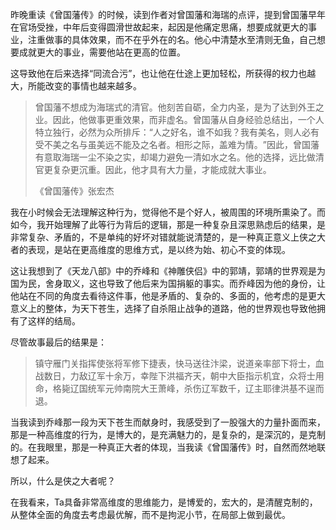 
昨晚重读《曾国藩传》的时候，读到作者对曾国藩和海瑞的点评，提到曾国藩早年在官场受挫，中年后变得圆滑世故起来，起因是他痛定思痛，想要成就更大的事业，注重做事的具体效果，而不在乎外在的名。他心中清楚水至清则无鱼，自己想要成就更大的事业，需要他站在更高的位置。

这导致他在后来选择“同流合污”，也让他在仕途上更加轻松，所获得的权力也越大，所能改变的事情也越来越多。

> 曾国藩不想成为海瑞式的清官。他刻苦自砺，全力内圣，是为了达到外王之业。因此，他做事更重效果，而非虚名。曾国藩从自身经验总结出，一个人特立独行，必然为众所排斥：​“人之好名，谁不如我？我有美名，则人必有受不美之名与虽美远不能及之名者。相形之际，盖难为情。​”因此，曾国藩有意取海瑞一尘不染之实，却竭力避免一清如水之名。他的选择，远比做清官更复杂更沉重。因此，他才具有大力量，才能成就大事业。
> 
> 《曾国藩传》张宏杰

我在小时候会无法理解这种行为，觉得他不是个好人，被周围的环境所熏染了。而如今，我开始理解了此等行为背后的逻辑，那是一种复杂且深思熟虑后的结果，是非常复杂、矛盾的，不是单纯的好坏对错就能说清楚的，是一种真正意义上侠之大者的表现，是站在更高维度的思维方式，是以终为始、初心不变的体现。

这让我想到了《天龙八部》中的乔峰和《神雕侠侣》中的郭靖，郭靖的世界观是为国为民，舍身取义，这也导致了他后来为国捐躯的事实。而乔峰因为他的身份，让他站在不同的角度去看待这件事，他是矛盾的、复杂的、多面的，他考虑的是更大意义上的整体，为天下苍生，选择了自杀阻止战争的道路，他的世界观也导致他拥有了这样的结局。

尽管故事最后的结果是：

> 镇守雁门关指挥使张将军修下捷表，快马送往汴梁，说道亲率部下将士，血战数日，力敌辽军十余万，幸陛下洪福齐天，朝中大臣指示机宜，众将士用命，格毙辽国统军元帅南院大王萧峰，杀伤辽军数千，辽主耶律洪基不逞而退。

当我读到乔峰那一段为天下苍生而献身时，我感受到了一股强大的力量扑面而来，那是一种高维度的行为，是博大的，是充满魅力的，是复杂的，是深沉的，是克制的。在我眼里，那是一种真正大者的体现，当我读《曾国藩传》时，自然而然地联想了起来。

所以，什么是侠之大者呢？

在我看来，Ta具备非常高维度的思维能力，是博爱的，宏大的，是清醒克制的，从整体全面的角度去考虑最优解，而不是拘泥小节，在局部上做到最优。